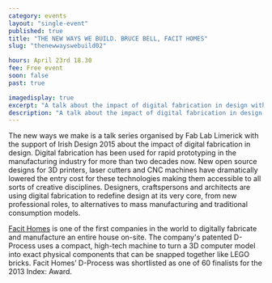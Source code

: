 ```yaml
---
category: events
layout: "single-event"
published: true
title: "THE NEW WAYS WE BUILD. BRUCE BELL, FACIT HOMES"
slug: "thenewwayswebuild02"

hours: April 23rd 18.30
fee: Free event
soon: false
past: true

imagedisplay: true
excerpt: "A talk about the impact of digital fabrication in design with the support of Irish Design 2015. "
description: "A talk about the impact of digital fabrication in design with the support of Irish Design 2015. "
---
```



The new ways we make is a talk series organised by Fab Lab Limerick with the support of Irish Design 2015 about the impact of digital fabrication in design. Digital fabrication has been used for rapid prototyping in the manufacturing industry for more than two decades now. New open source designs for 3D printers, laser cutters and CNC machines have dramatically lowered the entry cost for these technologies making them accessible to all sorts of creative disciplines. Designers, craftspersons and architects are using digital fabrication to redefine design at its very core, from new professional roles, to alternatives to mass manufacturing and traditional consumption models.

[Facit Homes](http://facit-homes.com) is one of the first companies in the world to digitally fabricate and manufacture an entire house on-site. The company's patented D-Process uses a compact, high-tech machine to turn a 3D computer model into exact physical components that can be snapped together like LEGO bricks. Facit Homes’ D-Process was shortlisted as one of 60 finalists for the 2013 Index: Award.
